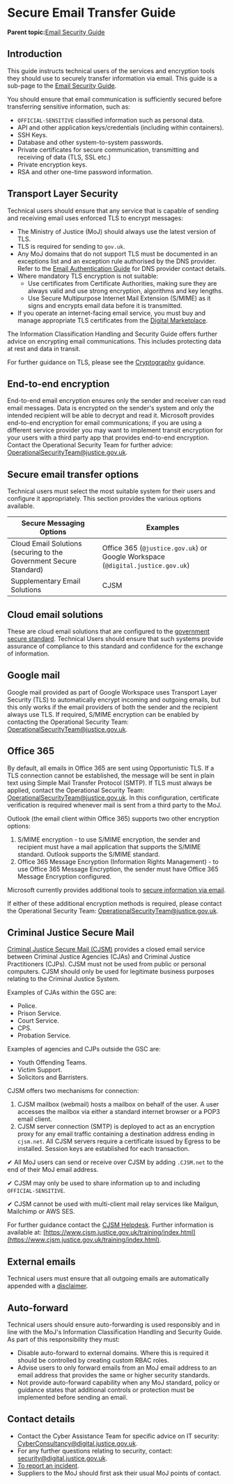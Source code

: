 # Secure Email Transfer Guide

**Parent topic:**[Email Security Guide](email-security-guide.md)

## Introduction

This guide instructs technical users of the services and encryption tools they should use to securely transfer information via email. This guide is a sub-page to the [Email Security Guide](email-security-guide.md).

You should ensure that email communication is sufficiently secured before transferring sensitive information, such as:

-   `OFFICIAL-SENSITIVE` classified information such as personal data.
-   API and other application keys/credentials \(including within containers\).
-   SSH Keys.
-   Database and other system-to-system passwords.
-   Private certificates for secure communication, transmitting and receiving of data \(TLS, SSL etc.\)
-   Private encryption keys.
-   RSA and other one-time password information.

## Transport Layer Security

Technical users should ensure that any service that is capable of sending and receiving email uses enforced TLS to encrypt messages:

-   The Ministry of Justice \(MoJ\) should always use the latest version of TLS.
-   TLS is required for sending to `gov.uk`.
-   Any MoJ domains that do not support TLS must be documented in an exceptions list and an exception rule authorised by the DNS provider. Refer to the [Email Authentication Guide](email-authentication-guide.md) for DNS provider contact details.
-   Where mandatory TLS encryption is not suitable:
    -   Use certificates from Certificate Authorities, making sure they are always valid and use strong encryption, algorithms and key lengths.
    -   Use Secure Multipurpose Internet Mail Extension \(S/MIME\) as it signs and encrypts email data before it is transmitted.
-   If you operate an internet-facing email service, you must buy and manage appropriate TLS certificates from the [Digital Marketplace](https://www.digitalmarketplace.service.gov.uk/).

The Information Classification Handling and Security Guide offers further advice on encrypting email communications. This includes protecting data at rest and data in transit.

For further guidance on TLS, please see the [Cryptography](cryptography.md) guidance.

## End-to-end encryption

End-to-end email encryption ensures only the sender and receiver can read email messages. Data is encrypted on the sender's system and only the intended recipient will be able to decrypt and read it. Microsoft provides end-to-end encryption for email communications; if you are using a different service provider you may want to implement transit encryption for your users with a third party app that provides end-to-end encryption. Contact the Operational Security Team for further advice: [OperationalSecurityTeam@justice.gov.uk](mailto:OperationalSecurityTeam@justice.gov.uk).

## Secure email transfer options

Technical users must select the most suitable system for their users and configure it appropriately. This section provides the various options available.

|Secure Messaging Options|Examples|
|------------------------|--------|
|Cloud Email Solutions \(securing to the Government Secure Standard\)|Office 365 \(`@justice.gov.uk`\) or Google Workspace \(`@digital.justice.gov.uk`\)|
|Supplementary Email Solutions|CJSM|

## Cloud email solutions

These are cloud email solutions that are configured to the [government secure standard](https://www.gov.uk/guidance/securing-government-email). Technical Users should ensure that such systems provide assurance of compliance to this standard and confidence for the exchange of information.

## Google mail

Google mail provided as part of Google Workspace uses Transport Layer Security \(TLS\) to automatically encrypt incoming and outgoing emails, but this only works if the email providers of both the sender and the recipient always use TLS. If required, S/MIME encryption can be enabled by contacting the Operational Security Team: [OperationalSecurityTeam@justice.gov.uk](mailto:OperationalSecurityTeam@justice.gov.uk).

## Office 365

By default, all emails in Office 365 are sent using Opportunistic TLS. If a TLS connection cannot be established, the message will be sent in plain text using Simple Mail Transfer Protocol \(SMTP\). If TLS must always be applied, contact the Operational Security Team: [OperationalSecurityTeam@justice.gov.uk](mailto:OperationalSecurityTeam@justice.gov.uk). In this configuration, certificate verification is required whenever mail is sent from a third party to the MoJ.

Outlook \(the email client within Office 365\) supports two other encryption options:

1.  S/MIME encryption - to use S/MIME encryption, the sender and recipient must have a mail application that supports the S/MIME standard. Outlook supports the S/MIME standard.
2.  Office 365 Message Encryption \(Information Rights Management\) - to use Office 365 Message Encryption, the sender must have Office 365 Message Encryption configured.

Microsoft currently provides additional tools to [secure information via email](https://www.microsoft.com/en-us/microsoft-365/blog/2018/04/05/defend-yourself-from-cybercrime-with-new-office-365-capabilities/).

If either of these additional encryption methods is required, please contact the Operational Security Team: [OperationalSecurityTeam@justice.gov.uk](mailto:OperationalSecurityTeam@justice.gov.uk).

## Criminal Justice Secure Mail

[Criminal Justice Secure Mail \(CJSM\)](cjsm.md) provides a closed email service between Criminal Justice Agencies \(CJAs\) and Criminal Justice Practitioners \(CJPs\). CJSM must not be used from public or personal computers. CJSM should only be used for legitimate business purposes relating to the Criminal Justice System.

Examples of CJAs within the GSC are:

-   Police.
-   Prison Service.
-   Court Service.
-   CPS.
-   Probation Service.

Examples of agencies and CJPs outside the GSC are:

-   Youth Offending Teams.
-   Victim Support.
-   Solicitors and Barristers.

CJSM offers two mechanisms for connection:

1.  CJSM mailbox \(webmail\) hosts a mailbox on behalf of the user. A user accesses the mailbox via either a standard internet browser or a POP3 email client.
2.  CJSM server connection \(SMTP\) is deployed to act as an encryption proxy for any email traffic containing a destination address ending in `cjsm.net`. All CJSM servers require a certificate issued by Egress to be installed. Session keys are established for each transaction.

✔ All MoJ users can send or receive over CJSM by adding `.CJSM.net` to the end of their MoJ email address.

✔ CJSM may only be used to share information up to and including `OFFICIAL-SENSITIVE`.

✔ CJSM cannot be used with multi-client mail relay services like Mailgun, Mailchimp or AWS SES.

For further guidance contact the [CJSM Helpdesk](mailto:cjsm.helpdesk@egress.com). Further information is available at: [https://www.cjsm.justice.gov.uk/training/index.html](https://www.cjsm.justice.gov.uk/training/index.html).

## External emails

Technical users must ensure that all outgoing emails are automatically appended with a [disclaimer](https://intranet.justice.gov.uk/guidance/security/it-computer-security/ict-security-policy-framework/it-security-guidelines/).

## Auto-forward

Technical users should ensure auto-forwarding is used responsibly and in line with the MoJ's Information Classification Handling and Security Guide. As part of this responsibility they must:

-   Disable auto-forward to external domains. Where this is required it should be controlled by creating custom RBAC roles.
-   Advise users to only forward emails from an MoJ email address to an email address that provides the same or higher security standards.
-   Not provide auto-forward capability when any MoJ standard, policy or guidance states that additional controls or protection must be implemented before sending an email.

## Contact details

-   Contact the Cyber Assistance Team for specific advice on IT security: [CyberConsultancy@digital.justice.gov.uk](mailto:CyberConsultancy@digital.justice.gov.uk).
-   For any further questions relating to security, contact: [security@digital.justice.gov.uk](mailto:security@digital.justice.gov.uk).
-   [To report an incident](reporting-an-incident.md).
-   Suppliers to the MoJ should first ask their usual MoJ points of contact.


